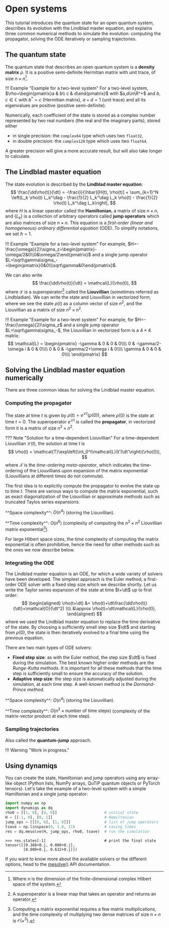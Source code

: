 # Open systems

This tutorial introduces the quantum state for an open quantum system, describes its evolution with the Lindblad master equation, and explains three common numerical methods to simulate the evolution: computing the propagator, solving the ODE iteratively or sampling trajectories.

## The quantum state

The quantum state that describes an open quantum system is a **density matrix** $\rho$. It is a positive semi-definite Hermitian matrix with unit trace, of size $n\times n$[^1].

[^1]: Where $n$ is the dimension of the finite-dimensional complex Hilbert space of the system.

!!! Example "Example for a two-level system"
    For a two-level system, $\rho=\begin{pmatrix}a & b\\ c & d\end{pmatrix}$ with $a,d\in\R^+$ and $b,c\in\mathbb{C}$ with $b^*=c$ (Hermitian matrix), $a+d=1$ (unit trace) and all its eigenvalues are positive (positive semi-definite).

Numerically, each coefficient of the state is stored as a complex number represented by two real numbers (the real and the imaginary parts), stored either

- in single precision: the `complex64` type which uses two `float32`,
- in double precision: the `complex128` type which uses two `float64`.

A greater precision will give a more accurate result, but will also take longer to calculate.

## The Lindblad master equation

The state evolution is described by the **Lindblad master equation**:
$$
    \frac{\dd\rho(t)}{\dt} = -\frac{i}{\hbar}[H(t), \rho(t)] + \sum_{k=1}^N \left(L_k \rho(t) L_k^\dag - \frac{1}{2} L_k^\dag L_k \rho(t) - \frac{1}{2} \rho(t) L_k^\dag L_k\right),
$$
where $H$ is a linear operator called the **Hamiltonian**, a matrix of size $n\times n$, and $\{L_k\}$ is a collection of arbitrary operators called **jump operators** which are also matrices of size $n\times n$. This equation is a *first-order (linear and homogeneous) ordinary differential equation* (ODE). To simplify notations, we set $\hbar=1$.

!!! Example "Example for a two-level system"
    For example, $H=-\frac{\omega}{2}\sigma_z=\begin{pmatrix}-\omega/2&0\\0&\omega/2\end{pmatrix}$ and a single jump operator $L=\sqrt\gamma\sigma_-=\begin{pmatrix}0&0\\\sqrt\gamma&0\end{pmatrix}$.

We can also write
$$
    \frac{\dd\rho(t)}{\dt} = \mathcal{L}(\rho(t)),
$$
where $\mathcal{L}$ is a superoperator[^2] called the **Liouvillian** (sometimes referred as Lindbladian). We can write the state and Liouvillian in vectorized form, where we see the state $\rho(t)$ as a column vector of size $n^2$, and the Liouvillian as a matrix of size $n^2\times n^2$.

[^2]: A superoperator is a linear map that takes an operator and returns an operator.

!!! Example "Example for a two-level system"
    For example, for $H=-\frac{\omega}{2}\sigma_z$ and a single jump operator $L=\sqrt\gamma\sigma_-$, the Liouvillian in vectorized form is a $4\times4$ matrix:
    $$
        \mathcal{L} = \begin{pmatrix}
        -\gamma & 0 & 0 & 0\\\\
        0 & -\gamma/2-\omega i & 0 & 0\\\\
        0 & 0 & -\gamma/2+\omega i & 0\\\\
        \gamma & 0 & 0 & 0\\\\
        \end{pmatrix}
    $$

## Solving the Lindblad master equation numerically

There are three common ideas for solving the Lindblad master equation.

### Computing the propagator

The state at time $t$ is given by $\rho(t)=e^{\mathcal{L}t}(\rho(0))$, where $\rho(0)$ is the state at time $t=0$. The superoperator $e^{\mathcal{L}t}$ is called the **propagator**, in vectorized form it is a matrix of size $n^2\times n^2$.

??? Note "Solution for a time-dependent Liouvillian"
    For a time-dependent Liouvillian $\mathcal{L}(t)$, the solution at time $t$ is
    $$
        \rho(t) = \mathcal{T}\exp\left(\int_0^t\mathcal{L}(t')\dt'\right)(\rho(0)),
    $$
    where $\mathcal{T}$ is the *time-ordering meta-operator*, which indicates the time-ordering of the Liouvillians upon expansion of the matrix exponential (Liouvillians at different times do not commute).

The first idea is to explicitly compute the propagator to evolve the state up to time $t$. There are various ways to compute the matrix exponential, such as exact diagonalization of the Liouvillian or approximate methods such as truncated Taylos series expansions.

^^Space complexity^^: $O(n^4)$ (storing the Liouvillian).

^^Time complexity^^: $O(n^6)$ (complexity of computing the $n^2\times n^2$ Liouvillian matrix exponential[^3]).
[^3]: Computing a matrix exponential requires a few matrix multiplications, and the time complexity of multiplying two dense matrices of size $n\times n$ is $\mathcal{O(n^3)}$.

For large Hilbert space sizes, the time complexity of computing the matrix exponential is often prohibitive, hence the need for other methods such as the ones we now describe below.

### Integrating the ODE

The Lindblad master equation is an ODE, for which a wide variety of solvers have been developed. The simplest approach is the Euler method, a first-order ODE solver with a fixed step size which we describe shortly. Let us write the Taylor series expansion of the state at time $t+\dt$ up to first order:
$$
    \begin{aligned}
        \rho(t+\dt) &= \rho(t)+\dt\frac{\dd\rho(t)}{\dt}+\mathcal{O}(\dt^2) \\\\
        &\approx \rho(t)+\dt\mathcal{L}(\rho(t)),
    \end{aligned}
$$
where we used the Lindblad master equation to replace the time derivative of the state. By choosing a sufficiently small step size $\dt$ and starting from $\rho(0)$, the state is then iteratively evolved to a final time using the previous equation.

There are two main types of ODE solvers:

- **Fixed step size**: as with the Euler method, the step size $\dt$ is fixed during the simulation. The best known higher order methods are the *Runge-Kutta methods*. It is important for all these methods that the time step is sufficiently small to ensure the accuracy of the solution.
- **Adaptive step size**: the step size is automatically adjusted during the simulation, at each time step. A well-known method is the *Dormand-Prince method*.

^^Space complexity^^: $O(n^4)$ (storing the Liouvillian).

^^Time complexity^^: $O(n^3\times\text{number of time steps})$ (complexity of the matrix-vector product at each time step).

### Sampling trajectories

Also called the **quantum-jump** approach.

!!! Warning "Work in progress."

## Using dynamiqs

You can create the state, Hamiltonian and jump operators using any array-like object (Python lists, NumPy arrays, QuTiP quantum objects or PyTorch tensors). Let's take the example of a two-level system with a simple Hamiltonian and a single jump operator:

```python
import numpy as np
import dynamiqs as dq
rho0 = [[1, 0], [0, 0]]                     # initial state
H = [[-1, 0], [0, 1]]                       # Hamiltonian
jump_ops = [[[0, 0], [1, 0]]]               # list of jump operators
tsave = np.linspace(0, 1.0, 11)             # saving times
res = dq.mesolve(H, jump_ops, rho0, tsave)  # run the simulation
```

```pycon
>>> res.states[-1]                          # print the final state
tensor([[0.368+0.j, 0.000+0.j],
        [0.000+0.j, 0.632+0.j]])
```

If you want to know more about the available solvers or the different options, head to the [mesolve()](../python_api/solvers/mesolve.md) API documentation.
